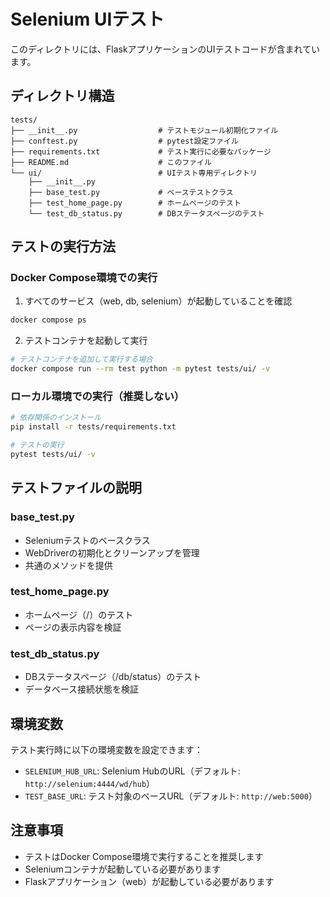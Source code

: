 # Selenium UIテスト

このディレクトリには、FlaskアプリケーションのUIテストコードが含まれています。

## ディレクトリ構造

```
tests/
├── __init__.py                  # テストモジュール初期化ファイル
├── conftest.py                  # pytest設定ファイル
├── requirements.txt             # テスト実行に必要なパッケージ
├── README.md                    # このファイル
└── ui/                          # UIテスト専用ディレクトリ
    ├── __init__.py
    ├── base_test.py             # ベーステストクラス
    ├── test_home_page.py        # ホームページのテスト
    └── test_db_status.py        # DBステータスページのテスト
```

## テストの実行方法

### Docker Compose環境での実行

1. すべてのサービス（web, db, selenium）が起動していることを確認
```bash
docker compose ps
```

2. テストコンテナを起動して実行
```bash
# テストコンテナを追加して実行する場合
docker compose run --rm test python -m pytest tests/ui/ -v
```

### ローカル環境での実行（推奨しない）

```bash
# 依存関係のインストール
pip install -r tests/requirements.txt

# テストの実行
pytest tests/ui/ -v
```

## テストファイルの説明

### base_test.py
- Seleniumテストのベースクラス
- WebDriverの初期化とクリーンアップを管理
- 共通のメソッドを提供

### test_home_page.py
- ホームページ（/）のテスト
- ページの表示内容を検証

### test_db_status.py
- DBステータスページ（/db/status）のテスト
- データベース接続状態を検証

## 環境変数

テスト実行時に以下の環境変数を設定できます：

- `SELENIUM_HUB_URL`: Selenium HubのURL（デフォルト: `http://selenium:4444/wd/hub`）
- `TEST_BASE_URL`: テスト対象のベースURL（デフォルト: `http://web:5000`）

## 注意事項

- テストはDocker Compose環境で実行することを推奨します
- Seleniumコンテナが起動している必要があります
- Flaskアプリケーション（web）が起動している必要があります

